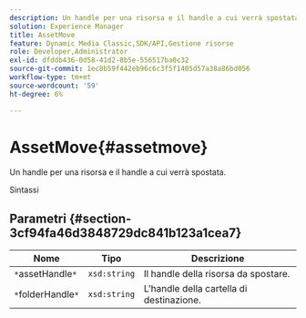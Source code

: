 ```yaml
---
description: Un handle per una risorsa e il handle a cui verrà spostata.
solution: Experience Manager
title: AssetMove
feature: Dynamic Media Classic,SDK/API,Gestione risorse
role: Developer,Administrator
exl-id: dfddb436-0d58-41d2-8b5e-556517ba0c32
source-git-commit: 1ec8b59f442eb96c6c3f5f1405d57a38a86bd056
workflow-type: tm+mt
source-wordcount: '59'
ht-degree: 6%

---
```


# AssetMove{#assetmove}

Un handle per una risorsa e il handle a cui verrà spostata.

Sintassi

## Parametri {#section-3cf94fa46d3848729dc841b123a1cea7}

| Nome | Tipo | Descrizione |
|---|---|---|
| `*`assetHandle`*` | `xsd:string` | Il handle della risorsa da spostare. |
| `*`folderHandle`*` | `xsd:string` | L&#39;handle della cartella di destinazione. |
